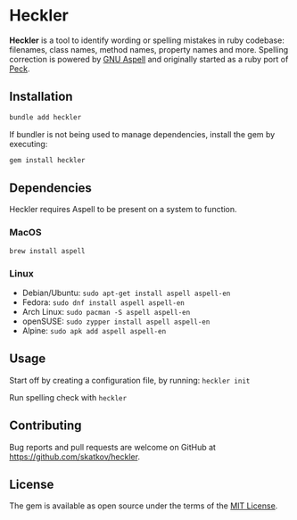 # Heckler

**Heckler** is a tool to identify wording or spelling mistakes in ruby codebase: filenames, class names, method names, property names and more. Spelling correction is powered by [GNU Aspell](https://en.wikipedia.org/wiki/GNU_Aspell) and originally started as a ruby port of [Peck](https://github.com/peckphp/peck).

## Installation

```bash
bundle add heckler
```

If bundler is not being used to manage dependencies, install the gem by executing:

```bash
gem install heckler
```

## Dependencies
Heckler requires Aspell to be present on a system to function.

### MacOS
`brew install aspell`

### Linux
- Debian/Ubuntu: `sudo apt-get install aspell aspell-en`
- Fedora: `sudo dnf install aspell aspell-en`
- Arch Linux: `sudo pacman -S aspell aspell-en`
- openSUSE: `sudo zypper install aspell aspell-en`
- Alpine: `sudo apk add aspell aspell-en`

## Usage

Start off by creating a configuration file, by running:
`heckler init`

Run spelling check with `heckler`


## Contributing

Bug reports and pull requests are welcome on GitHub at https://github.com/skatkov/heckler.

## License

The gem is available as open source under the terms of the [MIT License](https://opensource.org/licenses/MIT).
